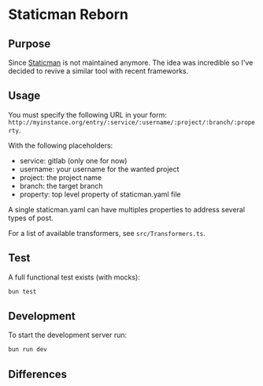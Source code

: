 # Staticman Reborn

## Purpose

Since [Staticman](https://staticman.net/) is not maintained anymore. The idea was incredible so I've decided to revive a similar tool with recent frameworks.

## Usage

You must specify the following URL in your form: `http://myinstance.org/entry/:service/:username/:project/:branch/:property`.

With the following placeholders:
- service: gitlab (only one for now)
- username: your username for the wanted project
- project: the project name
- branch: the target branch
- property: top level property of staticman.yaml file

A single staticman.yaml can have multiples properties to address several types of post.

For a list of available transformers, see `src/Transformers.ts`.

## Test

A full functional test exists (with mocks):

```bash
bun test
```

## Development

To start the development server run:

```bash
bun run dev
```

## Differences
